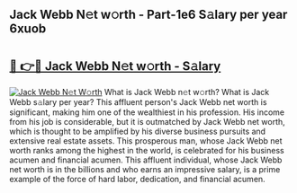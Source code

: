 ## Jack Webb N𝚎t w𝚘rth - Part-1e6 S𝚊lary per year 6xuob

# <h2><a href="http://gc4r2fl.nevu.top/?p=Jack+Webb">🔗 👉🔴 Jack Webb N𝚎t w𝚘rth - S𝚊lary</a></h2>

[![Jack Webb N𝚎t W𝚘rth](https://i.imgur.com/Oavwk0R.jpeg)](http://gc4r2fl.nevu.top/?p=Jack+Webb)
What is Jack Webb n𝚎t w𝚘rth? What is Jack Webb s𝚊lary per year?
This affluent person's Jack Webb net worth is significant, making him one of the wealthiest in his profession. His income from his job is considerable, but it is outmatched by Jack Webb net worth, which is thought to be amplified by his diverse business pursuits and extensive real estate assets. This prosperous man, whose Jack Webb net worth ranks among the highest in the world, is celebrated for his business acumen and financial acumen. This affluent individual, whose Jack Webb net worth is in the billions and who earns an impressive salary, is a prime example of the force of hard labor, dedication, and financial acumen.
